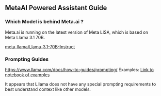 ## MetaAI Powered Assistant Guide

### Which Model is behind Meta.ai ?

Meta.ai is running on the latest version of Meta LISA, which is based on Meta Llama 3.1 70B. 

[meta-llama/Llama-3.1-70B-Instruct](https://huggingface.co/meta-llama/Llama-3.1-70B-Instruct)

### Prompting Guides

https://www.llama.com/docs/how-to-guides/prompting/
Examples: [Link to notebook of examples](https://github.com/meta-llama/llama-cookbook/blob/main/getting-started/Prompt_Engineering_with_Llama.ipynb)

It appears that Lllama does not have any special prompting requirements to best understand context like other models.